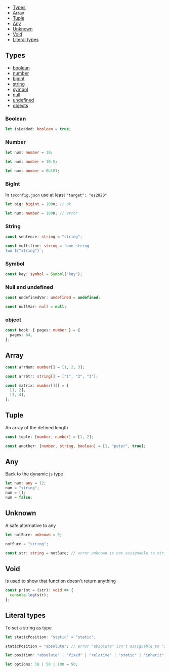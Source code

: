 - [Types](#types)
- [Array](#array)
- [Tuple](#tuple)
- [Any](#any)
- [Unknown](#unknown)
- [Void](#void)
- [Literal types](#literal-types)

## Types

- [boolean](#boolean)
- [number](#number)
- [bigint](#bigint)
- [string](#string)
- [symbol](#symbol)
- [null](#null-and-undefined)
- [undefined](#null-and-undefined)
- [objects](#object)

### Boolean

```ts
let isLoaded: boolean = true;
```

### Number

```ts
let num: number = 10;

let num: number = 10.5;

let num: number = 0b101;
```

### BigInt

In `tsconfig.json` use at least `"target": "es2020"`

```ts
let big: bigint = 100n; // ok

let num: number = 100n; // error
```

### String

```ts
const sentence: string = "string";

const multiline: string = `one string
two ${"string"}`;
```

### Symbol

```ts
const key: symbol = Symbol("key");
```

### Null and undefined

```ts
const undefinedVar: undefined = undefined;

const nullVar: null = null;
```

### object

```ts
const book: { pages: number } = {
  pages: 64,
};
```

## Array

```ts
const arrNum: number[] = [1, 2, 3];

const arrStr: string[] = ["1", "2", "3"];

const matrix: number[][] = [
  [1, 2],
  [3, 4],
];
```

## Tuple

An array of the defined length

```ts
const tuple: [number, number] = [1, 2];

const another: [number, string, boolean] = [1, "peter", true];
```

## Any

Back to the dynamic js type

```ts
let num: any = 12;
num = "string";
num = [];
num = false;
```

## Unknown

A safe alternative to any

```ts
let notSure: unknown = 0;

notSure = "string";

const str: string = notSure; // error unknown is not assignable to string
```

## Void

Is used to show that function doesn't return anything

```ts
const print = (str): void => {
  console.log(str);
};
```

## Literal types

To set a string as type

```ts
let staticPosition: "static" = "static";

staticPosition = "absolute"; // error "absolute" isn't assignable to "static"

let position: "absolute" | "fixed" | "relative" | "static" | "inherit";

let options: 10 | 50 | 100 = 50;
```
